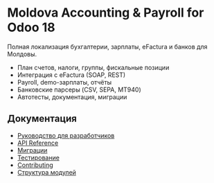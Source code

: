 # Moldova Accounting & Payroll for Odoo 18

Полная локализация бухгалтерии, зарплаты, eFactura и банков для Молдовы.

- План счетов, налоги, группы, фискальные позиции
- Интеграция с eFactura (SOAP, REST)
- Payroll, demo-зарплаты, отчёты
- Банковские парсеры (CSV, SEPA, MT940)
- Автотесты, документация, миграции

## Документация
- [Руководство для разработчиков](doc/DEV_GUIDE.md)
- [API Reference](doc/API_REFERENCE.md)
- [Миграции](doc/MIGRATION.md)
- [Тестирование](doc/TESTING.md)
- [Contributing](doc/CONTRIBUTING.md)
- [Структура модулей](doc/STRUCTURE.md)
